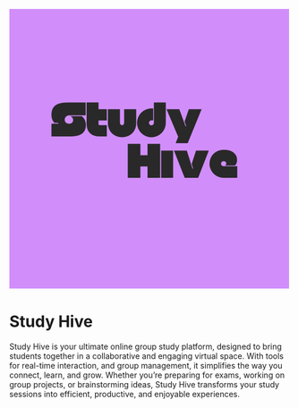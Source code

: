 ![Logo](./src/assets/logo.png)

# Study Hive

Study Hive is your ultimate online group study platform, designed to bring students together in a collaborative and engaging virtual space. With tools for real-time interaction, and group management, it simplifies the way you connect, learn, and grow. Whether you’re preparing for exams, working on group projects, or brainstorming ideas, Study Hive transforms your study sessions into efficient, productive, and enjoyable experiences.
